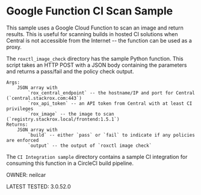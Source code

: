 # Google Function CI Scan Sample
 

This sample uses a Google Cloud Function to scan an image and return results.  This is useful for scanning builds in hosted CI solutions when Central is not accessible from the Internet -- the function can be used as a proxy.
 
The `roxctl_image_check` directory has the sample Python function.  This script takes an HTTP POST with a JSON body containing the parameters and returns a pass/fail and the policy check output.

    Args:
        JSON array with 
            `rox_central_endpoint` -- the hostname/IP and port for Central (`central.stackrox.com:443`)
            `rox_api_token` -- an API token from Central with at least CI privileges
            `rox_image` -- the image to scan (`registry.stackrox.local/frontend:1.5.1`)
    Returns:
        JSON array with
            `build` -- either `pass` or `fail` to indicate if any policies are enforced
            `output` -- the output of `roxctl image check`

The `CI Integration sample` directory contains a sample CI integration for consuming this function in a CircleCI build pipeline.
  
OWNER:  neilcar

LATEST TESTED: 3.0.52.0